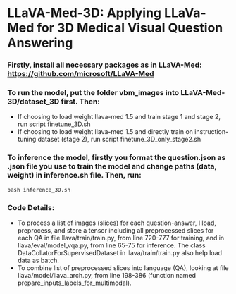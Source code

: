 # LLaVA-Med-3D: Applying LLaVa-Med for 3D Medical Visual Question Answering

### Firstly, install all necessary packages as in LLaVA-Med: https://github.com/microsoft/LLaVA-Med

### To run the model, put the folder vbm_images into LLaVA-Med-3D/dataset_3D first. Then:

- If choosing to load weight llava-med 1.5 and train stage 1 and stage 2, run script finetune_3D.sh
- If choosing to load weight llava-med 1.5 and directly train on instruction-tuning dataset (stage 2), run script finetune_3D_only_stage2.sh

### To inference the model, firstly you format the question.json as .json file you use to train the model and change paths (data, weight) in inference.sh file. Then, run:
```Shell
bash inference_3D.sh
```

### Code Details:

- To process a list of images (slices) for each question-answer, I load, preprocess, and store a tensor including all preprocessed slices for each QA in file llava/train/train.py, from line 720-777 for training,
and in llava/eval/model_vqa.py, from line 65-75 for inference. The class DataCollatorForSupervisedDataset in llava/train/train.py also help load data as batch.
- To combine list of preprocessed slices into language (QA), looking at file llava/model/llava_arch.py, from line 198-386 (function named prepare_inputs_labels_for_multimodal).
